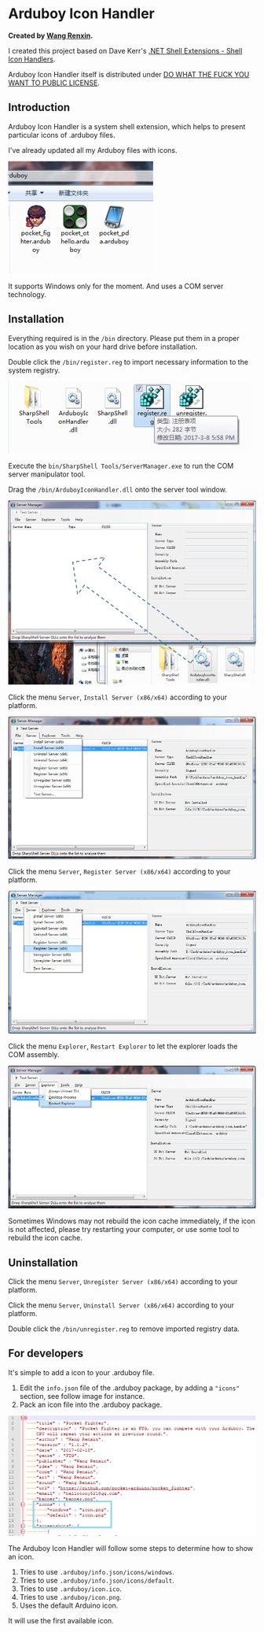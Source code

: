 # Arduboy Icon Handler

**Created by [Wang Renxin](https://linkedin.com/in/wangrenxin).**

I created this project based on Dave Kerr's [.NET Shell Extensions - Shell Icon Handlers](https://www.codeproject.com/Articles/522665/NET-Shell-Extensions-Shell-Icon-Handlers).

Arduboy Icon Handler itself is distributed under [DO WHAT THE FUCK YOU WANT TO PUBLIC LICENSE](http://sam.zoy.org/wtfpl/COPYING).

## Introduction

Arduboy Icon Handler is a system shell extension, which helps to present particular icons of .arduboy files.

I've already updated all my Arduboy files with icons.

![](img/0.png)

It supports Windows only for the moment. And uses a COM server technology.

## Installation

Everything required is in the `/bin` directory. Please put them in a proper location as you wish on your hard drive before installation.

Double click the `/bin/register.reg` to import necessary information to the system registry.

![](img/1.png)

Execute the `bin/SharpShell Tools/ServerManager.exe` to run the COM server manipulator tool.

Drag the `/bin/ArduboyIconHandler.dll` onto the server tool window.

![](img/2.png)

Click the menu `Server`, `Install Server (x86/x64)` according to your platform.

![](img/3.png)

Click the menu `Server`, `Register Server (x86/x64)` according to your platform.

![](img/4.png)

Click the menu `Explorer`, `Restart Explorer` to let the explorer loads the COM assembly.

![](img/5.png)

Sometimes Windows may not rebuild the icon cache immediately, if the icon is not affected, please try restarting your computer, or use some tool to rebuild the icon cache.

## Uninstallation

Click the menu `Server`, `Unregister Server (x86/x64)` according to your platform.

Click the menu `Server`, `Uninstall Server (x86/x64)` according to your platform.

Double click the `/bin/unregister.reg` to remove imported registry data.

## For developers

It's simple to add a icon to your .arduboy file.

1. Edit the `info.json` file of the .arduboy package, by adding a `"icons"` section, see follow image for instance.
2. Pack an icon file into the .arduboy package.

![](img/6.png)

The Arduboy Icon Handler will follow some steps to determine how to show an icon.

1. Tries to use `.arduboy/info.json/icons/windows`.
2. Tries to use `.arduboy/info.json/icons/default`.
3. Tries to use `.arduboy/icon.ico`.
4. Tries to use `.arduboy/icon.png`.
5. Uses the default Arduino icon.

It will use the first available icon.
